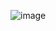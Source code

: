 ![image](https://user-images.githubusercontent.com/109297627/209901802-84047bdb-e307-4b88-a5d0-182e131e0a86.png)

